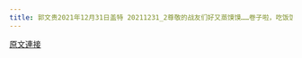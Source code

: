 ```yaml
---
title: 郭文贵2021年12月31日盖特 20211231_2尊敬的战友们好又蒸馍馍……卷子啦，吃饭饭啦……
---
```


[原文連接](https://gnews.org/ThreadView/53483760)


